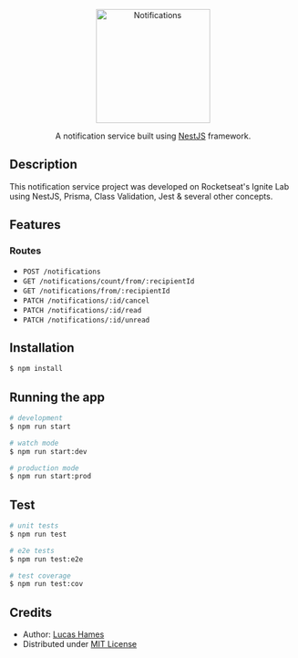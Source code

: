 <p align="center">
  <img src="https://cdn-icons-png.flaticon.com/512/1827/1827295.png" width="200" alt="Notifications" />
</p>

  <p align="center">A notification service built using <a href="http://nestjs.com" target="_blank">NestJS</a> framework.</p>

## Description

This notification service project was developed on Rocketseat's Ignite Lab using NestJS, Prisma, Class Validation, Jest & several other concepts.

## Features

### Routes

- `POST /notifications`
- `GET /notifications/count/from/:recipientId`
- `GET /notifications/from/:recipientId`
- `PATCH /notifications/:id/cancel`
- `PATCH /notifications/:id/read`
- `PATCH /notifications/:id/unread`

## Installation

```bash
$ npm install
```

## Running the app

```bash
# development
$ npm run start

# watch mode
$ npm run start:dev

# production mode
$ npm run start:prod
```

## Test

```bash
# unit tests
$ npm run test

# e2e tests
$ npm run test:e2e

# test coverage
$ npm run test:cov
```

## Credits

- Author: [Lucas Hames](https://github.com/wedz0ff)
- Distributed under [MIT License](LICENSE)
